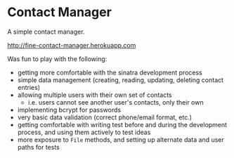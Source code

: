 # Contact Manager

A simple contact manager.

http://fine-contact-manager.herokuapp.com

Was fun to play with the following:
- getting more comfortable with the sinatra development process
- simple data management (creating, reading, updating, deleting contact entries)
- allowing multiple users with their own set of contacts
  - i.e. users cannot see another user's contacts, only their own
- implementing bcrypt for passwords
- very basic data validation (correct phone/email format, etc.)
- getting comfortable with writing test before and during the development process, and using them actively to test ideas
- more exposure to `File` methods, and setting up alternate data and user paths for tests
